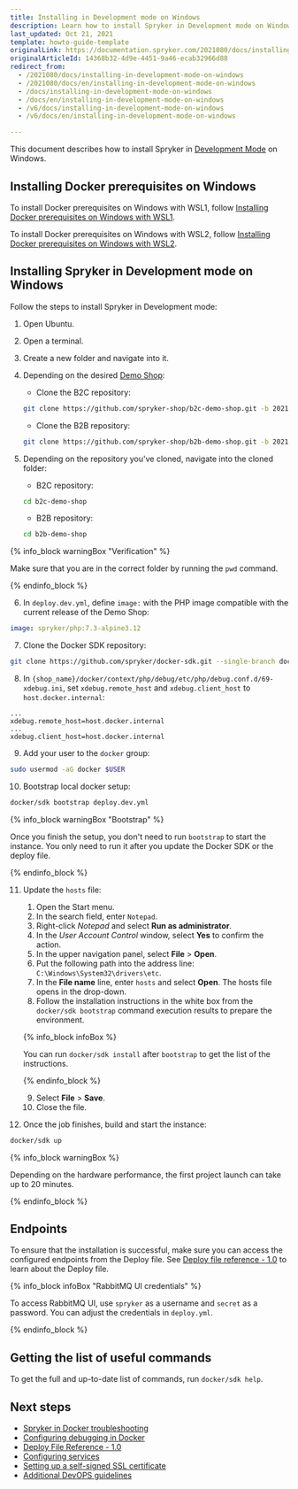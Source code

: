 ```yaml
---
title: Installing in Development mode on Windows
description: Learn how to install Spryker in Development mode on Windows.
last_updated: Oct 21, 2021
template: howto-guide-template
originalLink: https://documentation.spryker.com/2021080/docs/installing-in-development-mode-on-windows
originalArticleId: 14368b32-4d9e-4451-9a46-ecab32966d88
redirect_from:
  - /2021080/docs/installing-in-development-mode-on-windows
  - /2021080/docs/en/installing-in-development-mode-on-windows
  - /docs/installing-in-development-mode-on-windows
  - /docs/en/installing-in-development-mode-on-windows
  - /v6/docs/installing-in-development-mode-on-windows
  - /v6/docs/en/installing-in-development-mode-on-windows

---
```


This document describes how to install Spryker in [Development Mode](/docs/scos/dev/setup/installing-spryker-with-docker/installation-guides/choosing-an-installation-mode.html#development-mode) on Windows.

## Installing Docker prerequisites on Windows

To install Docker prerequisites on Windows with WSL1, follow [Installing Docker prerequisites on Windows with WSL1](/docs/scos/dev/setup/installing-spryker-with-docker/docker-installation-prerequisites/installing-docker-prerequisites-on-windows-with-wsl1.html).

To install Docker prerequisites on Windows with WSL2, follow [Installing Docker prerequisites on Windows with WSL2](/docs/scos/dev/setup/installing-spryker-with-docker/docker-installation-prerequisites/installing-docker-prerequisites-on-windows-with-wsl2.html).




## Installing Spryker in Development mode on Windows
Follow the steps to install Spryker in Development mode:

1. Open Ubuntu.
2. Open a terminal.
3. Create a new folder and navigate into it.
4. Depending on the desired [Demo Shop](/docs/scos/user/intro-to-spryker/about-spryker.html#spryker-b2bb2c-demo-shops):
    * Clone the B2C repository:

    ```bash
    git clone https://github.com/spryker-shop/b2c-demo-shop.git -b 202108.0  --single-branch ./b2c-demo-shop
    ```

    * Clone the B2B repository:

    ```bash
    git clone https://github.com/spryker-shop/b2b-demo-shop.git -b 202108.0  --single-branch ./b2b-demo-shop
    ```

5. Depending on the repository you've cloned, navigate into the cloned folder:
    * B2C repository:
    ```bash
    cd b2c-demo-shop
    ```
    * B2B repository:
    ```bash
    cd b2b-demo-shop
    ```
{% info_block warningBox "Verification" %}

Make sure that you are in the correct folder by running the `pwd` command.

{% endinfo_block %}

6. In `deploy.dev.yml`, define `image:` with the PHP image compatible with the current release of the Demo Shop:

```yaml
image: spryker/php:7.3-alpine3.12
```

7. Clone the Docker SDK repository:
```bash
git clone https://github.com/spryker/docker-sdk.git --single-branch docker
```


8. In `{shop_name}/docker/context/php/debug/etc/php/debug.conf.d/69-xdebug.ini`, set `xdebug.remote_host` and `xdebug.client_host` to `host.docker.internal`:

```text
...
xdebug.remote_host=host.docker.internal
...
xdebug.client_host=host.docker.internal
```

9. Add your user to the `docker` group:

```bash
sudo usermod -aG docker $USER
```

10. Bootstrap local docker setup:
```bash
docker/sdk bootstrap deploy.dev.yml
```
{% info_block warningBox "Bootstrap" %}

Once you finish the setup, you don't need to run `bootstrap` to start the instance. You only need to run it after you update the Docker SDK or the deploy file.

{% endinfo_block %}

11. Update the `hosts` file:
    1. Open the Start menu.
    2. In the search field, enter `Notepad`.
    3. Right-click *Notepad* and select **Run as administrator**.
    4. In the *User Account Control* window, select **Yes** to confirm the action.
    5. In the upper navigation panel, select **File** > **Open**.
    6. Put the following path into the address line: `C:\Windows\System32\drivers\etc`.
    7. In the **File name** line, enter `hosts` and select **Open**.
    The hosts file opens in the drop-down.
    8. Follow the installation instructions in the white box from the `docker/sdk bootstrap` command execution results to prepare the environment.

    {% info_block infoBox %}

    You can run `docker/sdk install` after `bootstrap` to get the list of the instructions.

    {% endinfo_block %}

    9. Select **File** > **Save**.
    10. Close the file.

12. Once the job finishes, build and start the instance:

```bash
docker/sdk up
```

{% info_block warningBox %}

Depending on the hardware performance, the first project launch can take up to 20 minutes.

{% endinfo_block %}

## Endpoints

To ensure that the installation is successful, make sure you can access the configured endpoints from the Deploy file. See [Deploy file reference - 1.0](/docs/scos/dev/the-docker-sdk/{{site.version}}/deploy-file-reference-1.0.html) to learn about the Deploy file.

{% info_block infoBox "RabbitMQ UI credentials" %}

To access RabbitMQ UI, use `spryker` as a username and `secret` as a password. You can adjust the credentials in `deploy.yml`.

{% endinfo_block %}

## Getting the list of useful commands

To get the full and up-to-date list of commands, run `docker/sdk help`.

## Next steps

* [Spryker in Docker troubleshooting](/docs/scos/dev/troubleshooting/troubleshooting-spryker-in-docker-issues/troubleshooting-spryker-in-docker-issues.html)
* [Configuring debugging in Docker](/docs/scos/dev/the-docker-sdk/{{site.version}}/configuring-debugging-in-docker.html)
* [Deploy File Reference - 1.0](/docs/scos/dev/the-docker-sdk/{{site.version}}/deploy-file-reference-1.0.html)
* [Configuring services](/docs/scos/dev/the-docker-sdk/{{site.version}}/configuring-services.html)
* [Setting up a self-signed SSL certificate](/docs/scos/dev/setup/installing-spryker-with-docker/configuration/setting-up-a-self-signed-ssl-certificate.html)
* [Additional DevOPS guidelines](/docs/scos/dev/setup/installing-spryker-with-docker/configuration/additional-devops-guidelines.html)
